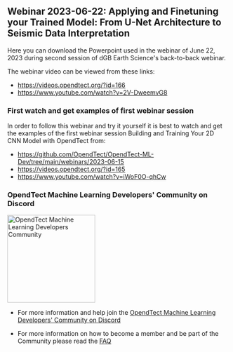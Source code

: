 ## Webinar 2023-06-22: Applying and Finetuning your Trained Model: From U-Net Architecture to Seismic Data Interpretation

Here you can download the Powerpoint used in the webinar of June 22, 2023 during second session of dGB Earth Science's back-to-back webinar.

The webinar video can be viewed from these links:
- https://videos.opendtect.org/?id=166
- https://www.youtube.com/watch?v=2V-DweemvG8

### First watch and get examples of first webinar session

In order to follow this webinar and try it yourself it is best to watch and get the examples of the first webinar session Building and Training Your 2D CNN Model with OpendTect from:
- https://github.com/OpendTect/OpendTect-ML-Dev/tree/main/webinars/2023-06-15
- https://videos.opendtect.org/?id=165
- https://www.youtube.com/watch?v=iWoF0O-qhCw

### OpendTect Machine Learning Developers' Community on Discord

<img src="https://dgbes.com/images/discord_logo.svg" width="200px" alt="OpendTect Machine Learning Developers Community" />


- For more information and help join the [OpendTect Machine Learning Developers' Community on Discord](https://discord.gg/9cVrW2sNza)

- For more information on how to become a member and be part of the Community please read the [FAQ](https://dgbes.com/support/faq-opendtect-machine-learning-developers-community-discord-server)

